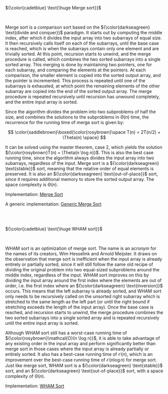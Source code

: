 ${\color{cadetblue} \text{\huge Merge sort}}$

<br/>

Merge sort is a comparison sort based on the  ${\color{darkseagreen} \text{divide and conquer}}$ paradigm. It starts out by computing the middle index, after which it divides the input array into two subarrays of equal size. It then recursively calls itself on each of the subarrays, until the base case is reached, which is when the subarrays contain only one element and are trivially sorted. At this point, recursion starts to unwind, and the merge procedure is called, which combines the two sorted subarrays into a single sorted array. This merging is done by maintaining two pointers, one for each subarray, and comparing the elements at the pointers. At each comparison, the smaller element is copied into the sorted output array, and the pointer is incremented. This process is repeated until one of the subarrays is exhausted, at which point the remaining elements of the other subarray are copied into the end of the sorted output array. The merge procedure is repeated recursively until recursion has unwound completely, and the entire input array is sorted.

Since the algorithm divides the problem into two subproblems of half the size, and combines the solutions to the subproblems in $\Theta(n)$ time, the recurrence for the running time of merge sort is given by:

$$
\color{saddlebrown}\boxed{\color{rosybrown}\space T(n) = 2T(n/2) + \Theta(n) \space}
$$

It can be solved using the master theorem, case 2, which yields the solution ${\color{rosybrown}T(n) = \Theta(n \log n)}$. This is also the best case running time, since the algorithm always divides the input array into two subarrays, regardless of the input. Merge sort is a ${\color{darkseagreen} \text{stable}}$ sort, meaning that the relative order of equal elements is preserved. It is also an ${\color{darkseagreen} \text{out-of-place}}$ sort, since it requires additional memory to store the sorted output array. The space complexity is $\Theta(n)$.

Implementation: [Merge Sort](https://github.com/pl3onasm/CLRS/tree/main/algorithms/sorting/merge-sort/mergesort.c)

A generic implementation: [Generic Merge Sort](https://github.com/pl3onasm/CLRS/tree/main/algorithms/sorting/merge-sort/genmergesort.c)

<br/>

<br/>

${\color{cadetblue} \text{\huge WHAM sort}}$

<br/>

WHAM sort is an optimization of merge sort. The name is an acronym for the names of its creators, Wim Hesselink and Arnold Meijster. It draws on the observation that merge sort is inefficient when the input array is already entirely or partially sorted, since it will still follow the same old recipe of dividing the original problem into two equal-sized subproblems around the middle index, regardless of the input. WHAM sort improves on this by dividing the input array around the first index where the elements are out of order, i.e. the first index where an ${\color{darkseagreen} \text{inversion}}$ occurs. This means that the left subarray is already sorted, and WHAM sort only needs to be recursively called on the unsorted right subarray which is stretched to the same length as the left part (or until the right bound if stretching exceeds the length of the input array). Once the base case is reached, and recursion starts to unwind, the merge procedure combines the two sorted subarrays into a single sorted array and is repeated recursively until the entire input array is sorted.

Although WHAM sort still has a worst-case running time of ${\color{rosybrown}\mathcal{O}(n \log n)}$, it is able to take advantage of any existing order in the input array and perform significantly better than merge sort in those cases where the input array is already partially or entirely sorted. It also has a best-case running time of $\mathcal{O}(n)$, which is an improvement over the best-case running time of $\mathcal{O}(n \log n)$ for merge sort. Just like merge sort, WHAM sort is a ${\color{darkseagreen} \text{stable}}$ sort, and an ${\color{darkseagreen} \text{out-of-place}}$ sort, with a space complexity of $\Theta(n)$.

Implementation: [WHAM Sort](https://github.com/pl3onasm/CLRS/tree/main/algorithms/sorting/merge-sort/whamsort.c)
